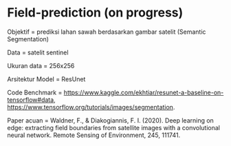 # Field-prediction (on progress)

Objektif = prediksi lahan sawah berdasarkan gambar satelit (Semantic Segmentation)

Data = satelit sentinel

Ukuran data = 256x256

Arsitektur Model = ResUnet

Code Benchmark =
https://www.kaggle.com/ekhtiar/resunet-a-baseline-on-tensorflow#data, https://www.tensorflow.org/tutorials/images/segmentation.

Paper acuan = Waldner, F., & Diakogiannis, F. I. (2020). Deep learning on edge: extracting field boundaries from satellite images with a convolutional neural network. Remote Sensing of Environment, 245, 111741.


